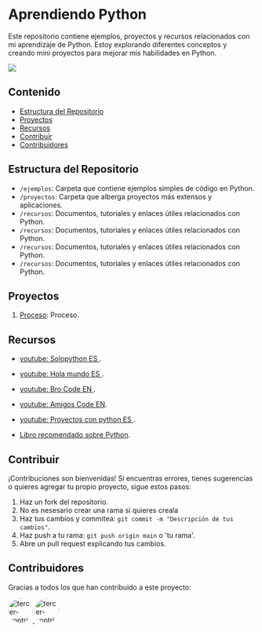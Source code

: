 # Aprendiendo Python

Este repositorio contiene ejemplos, proyectos y recursos relacionados con mi aprendizaje de Python. Estoy explorando diferentes conceptos y creando mini proyectos para mejorar mis habilidades en Python.

<img src='https://cdn.discordapp.com/attachments/1195634367251361823/1196279018366959626/1_ueWmI48uuShON-hX7LwI0w.png?ex=65b70ca7&is=65a497a7&hm=3bd18b10221a75e30f88d8dc4de01a29fb8eaffddcb8b8ca73f08661d308f36d&'>





## Contenido

- [Estructura del Repositorio](#estructura-del-repositorio)
- [Proyectos](#proyectos)
- [Recursos](#recursos)
- [Contribuir](#contribuir)
- [Contribuidores](#Contribuidores)

## Estructura del Repositorio

- `/ejemplos`: Carpeta que contiene ejemplos simples de código en Python.
- `/proyectos`: Carpeta que alberga proyectos más extensos y aplicaciones.
- `/recursos`: Documentos, tutoriales y enlaces útiles relacionados con Python.
- `/recursos`: Documentos, tutoriales y enlaces útiles relacionados con Python.
- `/recursos`: Documentos, tutoriales y enlaces útiles relacionados con Python.
- `/recursos`: Documentos, tutoriales y enlaces útiles relacionados con Python.

## Proyectos

1. [Proceso](/proyectos/proyecto1): Proceso.


## Recursos

- [youtube: Solopython ES ](https://youtu.be/ppz1e_ceeIw?si=N74JUju1kBU6KLoI).
- [youtube: Hola mundo ES ](https://youtu.be/tQZy0U8s9LY?si=wv2BZHL8pvaNbc7j).
- [youtube: Bro Code EN ](https://youtu.be/XKHEtdqhLK8?si=z3WVQSQeHcJzSTNQ).
- [youtube: Amigos Code EN](https://youtu.be/LzYNWme1W6Q?si=_j-Ee__OZlvDkLwO).
- [youtube: Proyectos con python ES ](https://youtu.be/tWnyBD2src0?si=epPHtL414T8gQC-C).


- [Libro recomendado sobre Python](/recurso/𝑎𝑝𝑟𝑒𝑛𝑑𝑒_𝑎_𝑝𝑟𝑜𝑔𝑟𝑎𝑚𝑎𝑟_𝑒𝑛_𝑝𝑦𝑡ℎ𝑜𝑛.pdf).

## Contribuir

¡Contribuciones son bienvenidas! Si encuentras errores, tienes sugerencias o quieres agregar tu propio proyecto, sigue estos pasos:

1. Haz un fork del repositorio.
2. No es nesesario crear una rama si quieres creala
3. Haz tus cambios y commitea: `git commit -m "Descripción de tus cambios"`.
4. Haz push a tu rama: `git push origin main`  o 'tu rama'.
5. Abre un pull request explicando tus cambios.





## Contribuidores

Gracias a todos los que han contribuido a este proyecto:


<a href="https://github.com/Sherklan12e">
  <img src="https://github.com/Sherklan12e.png" alt="tercer-contribuidor" width="50" style="border-radius: 50%;">
</a>
<a href="https://github.com/Tonio172112">
  <img src="https://github.com/Tonio172112.png" alt="tercer-contribuidor" width="50" style="border-radius: 50%;">
</a>
